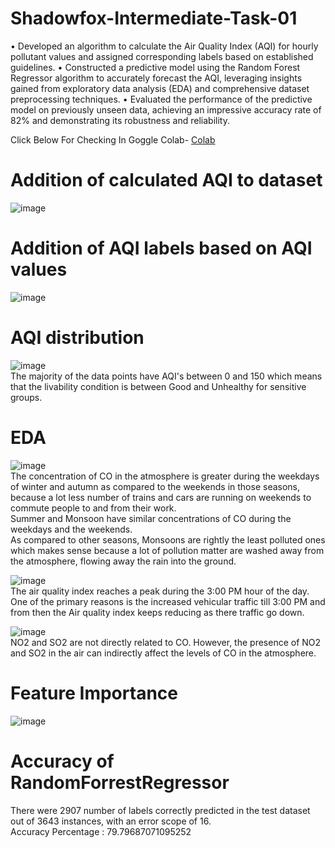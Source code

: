 # Shadowfox-Intermediate-Task-01
• Developed an algorithm to calculate the Air Quality Index (AQI) for hourly pollutant values and assigned corresponding labels based on established guidelines.
• Constructed a predictive model using the Random Forest Regressor algorithm to accurately forecast the AQI, leveraging insights gained from exploratory data analysis (EDA) and comprehensive dataset preprocessing techniques.
• Evaluated the performance of the predictive model on previously unseen data, achieving an impressive accuracy rate of 82% and demonstrating its robustness and reliability.

Click Below For Checking In Goggle Colab-
[Colab](https://colab.research.google.com/drive/1dkSfh0-Hp9pA5aYBQidVV9JsAde0w8ix#scrollTo=YQR_JSc6CDDH)

# Addition of calculated AQI to dataset
![image](https://github.com/vannalevaibhav-rcb/AirQualityIndex/assets/53923590/c4a5c645-6a8c-4263-8b3c-7daec786cc52)

# Addition of AQI labels based on AQI values
![image](https://github.com/vannalevaibhav-rcb/AirQualityIndex/assets/53923590/83fdfa4c-d81b-485f-8677-d6dac01f875c)

# AQI distribution 
![image](https://github.com/Anagha0202/AirQualityIndex/assets/53923590/efec72f3-6c7a-4aba-99a0-eae51e36b51f)
</br>The majority of the data points have AQI's between 0 and 150 which means that the livability condition is between Good and Unhealthy for sensitive groups.

# EDA
![image](https://github.com/vannalevaibhav-rcb/AirQualityIndex/assets/53923590/5f487b49-0ff6-424d-ae4b-de36398796aa)
</br>The concentration of CO in the atmosphere is greater during the weekdays of winter and autumn as compared to the weekends in those seasons, because a lot less number of trains and cars are running on weekends to commute people to and from their work.
</br>Summer and Monsoon have similar concentrations of CO during the weekdays and the weekends.
</br>As compared to other seasons, Monsoons are rightly the least polluted ones which makes sense because a lot of pollution matter are washed away from the atmosphere, flowing away the rain into the ground.

![image](https://github.com/vannalevaibhav-rcb/AirQualityIndex/assets/53923590/501307c6-8ae4-45c9-b11f-356cb06e9f8c)
</br>The air quality index reaches a peak during the 3:00 PM hour of the day. One of the primary reasons is the increased vehicular traffic till 3:00 PM and from then the Air quality index keeps reducing as there traffic go down.

![image](https://github.com/vannalevaibhav-rcb/AirQualityIndex/assets/53923590/4bdf7686-847f-4aff-b08c-355ac3f888a9)
</br>NO2 and SO2 are not directly related to CO. However, the presence of NO2 and SO2 in the air can indirectly affect the levels of CO in the atmosphere.

# Feature Importance
![image](https://github.com/vannalevaibhav-rcb/AirQualityIndex/assets/53923590/abd81404-c3e3-4857-b0bb-cb5db3b1961f)

# Accuracy of RandomForrestRegressor
There were 2907 number of labels correctly predicted in the test dataset out of 3643 instances, with an error scope of 16.<br>
Accuracy Percentage :  79.79687071095252

